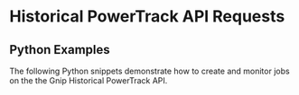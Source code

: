<h1>Historical PowerTrack API Requests</h1>
<h2>Python Examples</h2>
<p>The following Python snippets demonstrate how to create and monitor jobs on the the Gnip Historical PowerTrack API.
